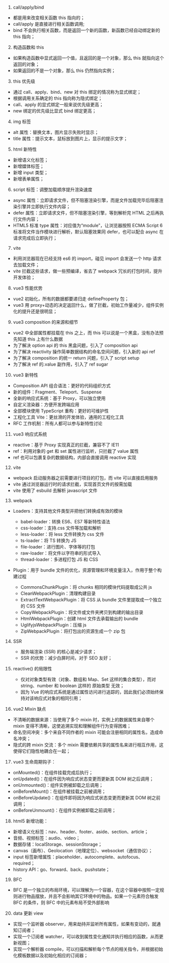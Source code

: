 1. call/apply/bind

-   都是用来改变相关函数 this 指向的；
-   call/apply 是直接进行相关函数调用;
-   bind 不会执行相关函数，而是返回一个新的函数，新函数已经自动绑定新的 this 指向；

2. 构造函数和 this

-   如果构造函数中显式返回一个值，且返回的是一个对象，那么 this 就指向这个返回的对象；
-   如果返回的不是一个对象，那么 this 仍然指向实例；

3. this 优先级

-   通过 call、apply、bind、new 对 this 绑定的情况称为显式绑定；
-   根据调用关系确定的 this 指向称为隐式绑定；
-   call、apply 的显式绑定一般来说优先级更高；
-   new 绑定的优先级比显式 bind 绑定更高；

4. img 标签

-   alt 属性：替换文本，图片显示失败时显示；
-   title 属性：提示文本，鼠标放到图片上，显示的提示文字；

5. html 新特性

-   新增语义化标签；
-   新增媒体标签；
-   新增 input 类型；
-   新增表单属性；

6. script 标签：调整加载顺序提升渲染速度

-   async 属性：立即请求文件，但不阻塞渲染引擎，而是文件加载完毕后阻塞渲染引擎并立即执行文件内容；
-   defer 属性：立即请求文件，但不阻塞渲染引擎，等到解析完 HTML 之后再执行文件内容；
-   HTML5 标准 type 属性：对应值为“module”，让浏览器按照 ECMA Script 6 标准将文件当作模块进行解析，默认阻塞效果同 defer，也可以配合 async 在请求完成后立即执行；

7. vite

-   利用浏览器现在已经支持 es6 的 import，碰见 import 会发送一个 http 请求去加载文件；
-   vite 拦截这些请求，做一些预编译，省去了 webpack 冗长的打包时间，提升开发体验；

8. vue3 性能优势

-   vue2 初始化，所有的数据都要递归走 defineProperty 包；
-   vue3 用 proxy+动态的决定返回什么，做了拦截，初始工作量减少，组件实例化的提升还是很明显；

9. vue3 composition 的来源和细节

-   vue2 中全部属性都挂载在 this 之上，而 this 可以说是一个黑盒，没有办法预先知道 this 上有什么数据
-   为了解决 option api 的 this 黑盒问题，引入了 composition api
-   为了解决 reactivity 操作简单数据结构的命名空间问题，引入新的 api ref
-   为了解决 composition 的统一 return 问题，引入了 script setup
-   为了解决 ref 的.value 副作用，引入了 ref sugar

10. vue3 新特性

-   Composition API 组合语法：更好的代码组织方式
-   新的组件：Fragment、Teleport、Suspense
-   全新的响应式系统：基于 Proxy，可以独立使用
-   自定义渲染器：方便开发跨端应用
-   全部模块使用 TypeScript 重构：更好的可维护性
-   工程化工具 Vite：更丝滑的开发体验，通用的工程化工具
-   RFC 工作机制：所有人都可以参与新特性讨论

11. vue3 响应式系统

-   reactive：基于 Proxy 实现真正的拦截，兼容不了 IE11
-   ref：利用对象的 get 和 set 属性进行监听，只拦截了 value 属性
-   ref 也可以包裹复杂的数据结构，内部会直接调用 reactive 实现

12. vite

-   webpack 启动服务器之前需要进行项目的打包，而 vite 可以直接启用服务
-   vite 通过浏览器运行时的请求拦截，实现首页文件的按需加载
-   vite 使用了 esbuild 去解析 javascript 文件

13. webpack

-   Loaders：支持其他文件类型并把他们转换成有效的模块

    -   babel-loader：转换 ES6、ES7 等新特性语法
    -   css-loader：支持.css 文件等加载和解析
    -   less-loader：将 less 文件转换为 css 文件
    -   ts-loader：将 TS 转换为 JS
    -   file-loader：进行图片、字体等的打包
    -   raw-loader：将文件以字符串的形式导入
    -   thread-loader：多进程打包 JS 和 CSS

-   Plugin：用于 bundle 文件的优化，资源管理和环境变量注入，作用于整个构建过程

    -   CommonsChunkPlugin：将 chunks 相同的模块代码提取成公共 js
    -   CleanWebpackPlugin：清理构建目录
    -   ExtractTextWebpackPlugin：将 CSS 从 bundle 文件里提取成一个独立的 CSS 文件
    -   CopyWebpackPlugin：将文件或文件夹拷贝到构建的输出目录
    -   HtmlWebpackPlugin：创建 html 文件去承载输出的 bundle
    -   UglifyjsWebpackPlugin：压缩 js
    -   ZipWebpackPlugin：将打包出的资源生成一个 zip 包

14. SSR

    -   服务端渲染 (SSR) 的核⼼是减少请求；
    -   SSR 的优势：减少白屏时间，对于 SEO 友好；

15. reactive() 的局限性

    -   仅对对象类型有效（对象、数组和 Map、Set 这样的集合类型），而对 string、number 和 boolean 这样的 原始类型 无效；
    -   因为 Vue 的响应式系统是通过属性访问进行追踪的，因此我们必须始终保持对该响应式对象的相同引用；

16. vue2 Mixin 缺点

-   不清晰的数据来源：当使用了多个 mixin 时，实例上的数据属性来自哪个 mixin 变得不清晰，这使追溯实现和理解组件行为变得困难；
-   命名空间冲突：多个来自不同作者的 mixin 可能会注册相同的属性名，造成命名冲突；
-   隐式的跨 mixin 交流：多个 mixin 需要依赖共享的属性名来进行相互作用，这使得它们隐性地耦合在一起；

17. vue3 生命周期钩子：

-   onMounted()：在组件挂载完成后执行；
-   onUpdated()：在组件因为响应式状态变更而更新其 DOM 树之后调用；
-   onUnmounted()：组件实例被卸载之后调用；
-   onBeforeMount()：在组件被挂载之前被调用；
-   onBeforeUpdate()：在组件即将因为响应式状态变更而更新其 DOM 树之前调用；
-   onBeforeUnmount()：在组件实例被卸载之前调用；

18. html5 新增功能：

-   新增语义化标签：nav、header、footer、aside、section、article；
-   音频、视频标签：audio、video；
-   数据存储：localStorage、sessionStorage；
-   canvas（画布）、Geolocation（地理定位）、websocket（通信协议）；
-   input 标签新增属性：placeholder、autocomplete、autofocus、required；
-   history API：go、forward、back、pushstate；

19. BFC

-   BFC 是一个独立的布局环境，可以理解为一个容器，在这个容器中按照一定规则进行物品摆放，并且不会影响其它环境中的物品。如果一个元素符合触发 BFC 的条件，则 BFC 中的元素布局不受外部影响

20. data 更新 view

-   实现一个监听器 observer，用来劫持并监听所有属性，如果有变动的，就通知订阅者；
-   实现一个订阅者 watcher，可以收到属性变化通知并执行相应的函数，从而更新视图；
-   实现一个解析器 compile，可以扫描和解析每个节点的相关指令，并根据初始化模板数据以及初始化相应的订阅器；
